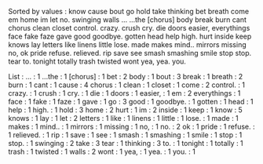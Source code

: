 Sorted by values :
know cause bout go hold take thinking bet breath come em home im let no. swinging walls ... ...the [chorus] body break burn cant chorus clean closet control. crazy. crush cry. die doors easier, everythings face fake faze gave good goodbye. gotten head help high. hurt inside keep knows lay letters like linens little lose. made makes mind.. mirrors missing no, ok pride refuse. relieved. rip save see smash smashing smile stop stop. tear to. tonight totally trash twisted wont yea, yea. you. 

List :
... : 1
...the : 1
[chorus] : 1
bet : 2
body : 1
bout : 3
break : 1
breath : 2
burn : 1
cant : 1
cause : 4
chorus : 1
clean : 1
closet : 1
come : 2
control. : 1
crazy. : 1
crush : 1
cry. : 1
die : 1
doors : 1
easier, : 1
em : 2
everythings : 1
face : 1
fake : 1
faze : 1
gave : 1
go : 3
good : 1
goodbye. : 1
gotten : 1
head : 1
help : 1
high. : 1
hold : 3
home : 2
hurt : 1
im : 2
inside : 1
keep : 1
know : 5
knows : 1
lay : 1
let : 2
letters : 1
like : 1
linens : 1
little : 1
lose. : 1
made : 1
makes : 1
mind.. : 1
mirrors : 1
missing : 1
no, : 1
no. : 2
ok : 1
pride : 1
refuse. : 1
relieved. : 1
rip : 1
save : 1
see : 1
smash : 1
smashing : 1
smile : 1
stop : 1
stop. : 1
swinging : 2
take : 3
tear : 1
thinking : 3
to. : 1
tonight : 1
totally : 1
trash : 1
twisted : 1
walls : 2
wont : 1
yea, : 1
yea. : 1
you. : 1
